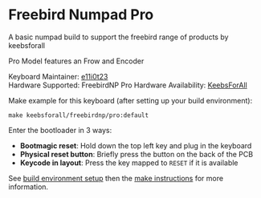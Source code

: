 # Freebird Numpad Pro

A basic numpad build to support the freebird range of products by keebsforall

Pro Model features an Frow and Encoder

Keyboard Maintainer: [e11i0t23](https://github.com/e11i0t23)  
Hardware Supported:  FreebirdNP Pro
Hardware Availability: [KeebsForAll](https://keebsforall.com)  

Make example for this keyboard (after setting up your build environment):

    make keebsforall/freebirdnp/pro:default
    
Enter the bootloader in 3 ways:

* **Bootmagic reset**: Hold down the top left key and plug in the keyboard
* **Physical reset button**: Briefly press the button on the back of the PCB 
* **Keycode in layout**: Press the key mapped to `RESET` if it is available

See [build environment setup](https://docs.qmk.fm/#/getting_started_build_tools) then the [make instructions](https://docs.qmk.fm/#/getting_started_make_guide) for more information.
